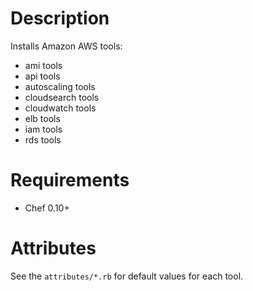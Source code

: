 Description
===========

Installs Amazon AWS tools:
 * ami tools
 * api tools
 * autoscaling tools
 * cloudsearch tools
 * cloudwatch tools
 * elb tools
 * iam tools
 * rds tools

Requirements
============

 * Chef 0.10+

Attributes
==========

See the `attributes/*.rb` for default values for each tool.
